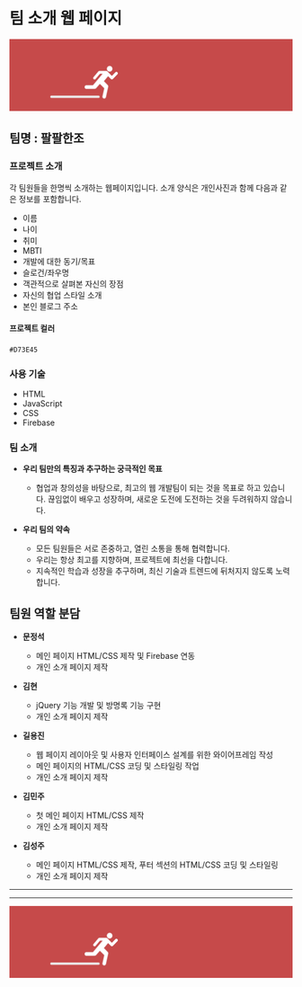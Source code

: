 # 팀 소개 웹 페이지
<img src = https://github.com/devmoonjs/TeamIntro/blob/ffe62ea21db9f7cf64af3ab6031200248a8eab5e/frontend/img/footer.png>

## 팀명 : 팔팔한조

### 프로젝트 소개
각 팀원들을 한명씩 소개하는 웹페이지입니다. 소개 양식은 개인사진과 함께 다음과 같은 정보를 포함합니다.

- 이름
- 나이
- 취미
- MBTI
- 개발에 대한 동기/목표
- 슬로건/좌우명
- 객관적으로 살펴본 자신의 장점
- 자신의 협업 스타일 소개
- 본인 블로그 주소

#### 프로젝트 컬러
`#D73E45`

### 사용 기술
- HTML
- JavaScript
- CSS
- Firebase

### 팀 소개
- **우리 팀만의 특징과 추구하는 궁극적인 목표**
    - 협업과 창의성을 바탕으로, 최고의 웹 개발팀이 되는 것을 목표로 하고 있습니다. 끊임없이 배우고 성장하며, 새로운 도전에 도전하는 것을 두려워하지 않습니다.

- **우리 팀의 약속**
    - 모든 팀원들은 서로 존중하고, 열린 소통을 통해 협력합니다.
    - 우리는 항상 최고를 지향하며, 프로젝트에 최선을 다합니다.
    - 지속적인 학습과 성장을 추구하며, 최신 기술과 트렌드에 뒤처지지 않도록 노력합니다.

## 팀원 역할 분담

- **문정석**
    - 메인 페이지 HTML/CSS 제작 및 Firebase 연동
    - 개인 소개 페이지 제작

- **김현**
    - jQuery 기능 개발 및 방명록 기능 구현
    - 개인 소개 페이지 제작

- **길용진**
    - 웹 페이지 레이아웃 및 사용자 인터페이스 설계를 위한 와이어프레임 작성
    - 메인 페이지의 HTML/CSS 코딩 및 스타일링 작업
    - 개인 소개 페이지 제작

- **김민주**
    - 첫 메인 페이지 HTML/CSS 제작
    - 개인 소개 페이지 제작

- **김성주**
    - 메인 페이지 HTML/CSS 제작, 푸터 섹션의 HTML/CSS 코딩 및 스타일링
    - 개인 소개 페이지 제작

---

---

<img src = https://github.com/devmoonjs/TeamIntro/blob/ffe62ea21db9f7cf64af3ab6031200248a8eab5e/frontend/img/footer.png>
